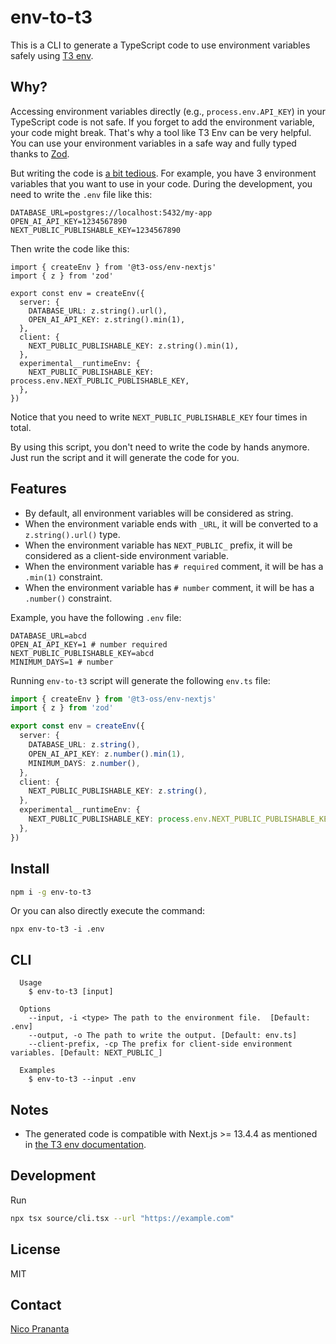 # env-to-t3

This is a CLI to generate a TypeScript code to use environment variables safely using [T3 env](https://env.t3.gg).

## Why?

Accessing environment variables directly (e.g., `process.env.API_KEY`) in your TypeScript code is not safe. If you forget to add the environment variable, your code might break. That's why a tool like T3 Env can be very helpful. You can use your environment variables in a safe way and fully typed thanks to [Zod](https://zod.dev).

But writing the code is [a bit tedious](https://env.t3.gg/docs/nextjs#create-your-schema). For example, you have 3 environment variables that you want to use in your code. During the development, you need to write the `.env` file like this:

```
DATABASE_URL=postgres://localhost:5432/my-app
OPEN_AI_API_KEY=1234567890
NEXT_PUBLIC_PUBLISHABLE_KEY=1234567890
```

Then write the code like this:

```tsx
import { createEnv } from '@t3-oss/env-nextjs'
import { z } from 'zod'

export const env = createEnv({
  server: {
    DATABASE_URL: z.string().url(),
    OPEN_AI_API_KEY: z.string().min(1),
  },
  client: {
    NEXT_PUBLIC_PUBLISHABLE_KEY: z.string().min(1),
  },
  experimental__runtimeEnv: {
    NEXT_PUBLIC_PUBLISHABLE_KEY: process.env.NEXT_PUBLIC_PUBLISHABLE_KEY,
  },
})
```

Notice that you need to write `NEXT_PUBLIC_PUBLISHABLE_KEY` four times in total.

By using this script, you don't need to write the code by hands anymore. Just run the script and it will generate the code for you.

## Features

- By default, all environment variables will be considered as string.
- When the environment variable ends with `_URL`, it will be converted to a `z.string().url()` type.
- When the environment variable has `NEXT_PUBLIC_` prefix, it will be considered as a client-side environment variable.
- When the environment variable has `# required` comment, it will be has a `.min(1)` constraint.
- When the environment variable has `# number` comment, it will be has a `.number()` constraint.

Example, you have the following `.env` file:

```env
DATABASE_URL=abcd
OPEN_AI_API_KEY=1 # number required
NEXT_PUBLIC_PUBLISHABLE_KEY=abcd
MINIMUM_DAYS=1 # number
```

Running `env-to-t3` script will generate the following `env.ts` file:

```typescript
import { createEnv } from '@t3-oss/env-nextjs'
import { z } from 'zod'

export const env = createEnv({
  server: {
    DATABASE_URL: z.string(),
    OPEN_AI_API_KEY: z.number().min(1),
    MINIMUM_DAYS: z.number(),
  },
  client: {
    NEXT_PUBLIC_PUBLISHABLE_KEY: z.string(),
  },
  experimental__runtimeEnv: {
    NEXT_PUBLIC_PUBLISHABLE_KEY: process.env.NEXT_PUBLIC_PUBLISHABLE_KEY,
  },
})
```

## Install

```bash
npm i -g env-to-t3
```

Or you can also directly execute the command:

```shell
npx env-to-t3 -i .env
```

## CLI

```
  Usage
    $ env-to-t3 [input]

  Options
    --input, -i <type> The path to the environment file.  [Default: .env]
    --output, -o The path to write the output. [Default: env.ts]
    --client-prefix, -cp The prefix for client-side environment variables. [Default: NEXT_PUBLIC_]

  Examples
    $ env-to-t3 --input .env
```

## Notes

- The generated code is compatible with Next.js >= 13.4.4 as mentioned in [the T3 env documentation](https://env.t3.gg/docs/nextjs#create-your-schema).

## Development

Run

```bash
npx tsx source/cli.tsx --url "https://example.com"
```

## License

MIT

## Contact

[Nico Prananta](https://twitter.com/2co_p)
